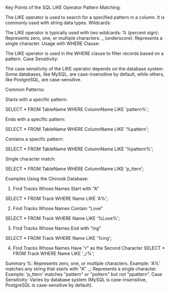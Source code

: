 Key Points of the SQL LIKE Operator
Pattern Matching:

The LIKE operator is used to search for a specified pattern in a column.
It is commonly used with string data types.
Wildcards:

The LIKE operator is typically used with two wildcards:
% (percent sign): Represents zero, one, or multiple characters.
_ (underscore): Represents a single character.
Usage with WHERE Clause:

The LIKE operator is used in the WHERE clause to filter records based on a pattern.
Case Sensitivity:

The case sensitivity of the LIKE operator depends on the database system.
Some databases, like MySQL, are case-insensitive by default, while others, like PostgreSQL, are case-sensitive.

Common Patterns:

Starts with a specific pattern:

SELECT * FROM TableName
WHERE ColumnName LIKE 'pattern%';

Ends with a specific pattern:

SELECT * FROM TableName
WHERE ColumnName LIKE '%pattern';

Contains a specific pattern:

SELECT * FROM TableName
WHERE ColumnName LIKE '%pattern%';

Single character match:

SELECT * FROM TableName
WHERE ColumnName LIKE 'p_ttern';

Examples Using the Chinook Database:

1. Find Tracks Whose Names Start with "A"

SELECT *
FROM Track
WHERE Name LIKE 'A%';

2. Find Tracks Whose Names Contain "Love"

SELECT *
FROM Track
WHERE Name LIKE '%Love%';

3. Find Tracks Whose Names End with "ing"

SELECT *
FROM Track
WHERE Name LIKE '%ing';

4. Find Tracks Whose Names Have "r" as the Second Character
SELECT *
FROM Track
WHERE Name LIKE '_r%';

Summary
%: Represents zero, one, or multiple characters.
Example: 'A%' matches any string that starts with "A".
_: Represents a single character.
Example: 'p_ttern' matches "pattern" or "pottern" but not "ppattern".
Case Sensitivity: Varies by database system (MySQL is case-insensitive, PostgreSQL is case-sensitive by default).